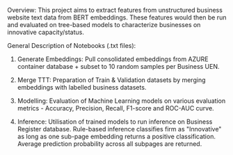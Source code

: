 Overview: This project aims to extract features from unstructured business website text data from BERT embeddings. These features would then be run and evaluated on tree-based models to characterize businesses on innovative capacity/status.

General Description of Notebooks (.txt files): 
1. Generate Embeddings:
   Pull consolidated embeddings from AZURE container database + subset to 10 random samples per Business UEN.
   
3. Merge TTT:
   Preparation of Train & Validation datasets by merging embeddings with labelled business datasets.
   
5. Modelling:
   Evaluation of Machine Learning models on various evaluation metrics - Accuracy, Precision, Recall, F1-score and ROC-AUC curve.
   
7. Inference:
   Utilisation of trained models to run inference on Business Register database. Rule-based inference classifies firm as "Innovative" as long as one sub-page embedding returns a positive classification. Average prediction probability across all    subpages are returned.
